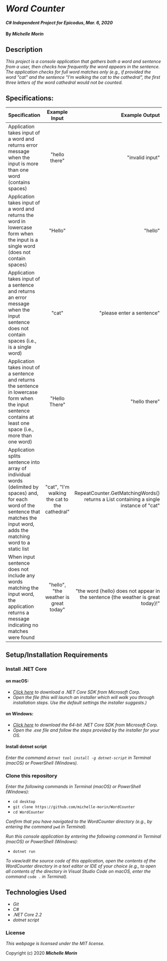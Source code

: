 # _Word Counter_

#### _C# Independent Project for Epicodus_, _Mar. 6, 2020_

#### By _**Michelle Morin**_

## Description

_This project is a console application that gathers both a word and sentence from a user, then checks how frequently the word appears in the sentence. The application checks for full word matches only (e.g., if provided the word "cat" and the sentence "I'm walking the cat to the cathedral", the first three letters of the word cathedral would not be counted._ 

## Specifications:

| Specification | Example Input | Example Output |
| ------------- |:-------------:| -------------------:|
| Application takes input of a word and returns error message when the input is more than one word (contains spaces) | "hello there" | "invalid input" |
| Application takes input of a word and returns the word in lowercase form when the input is a single word (does not contain spaces) | "Hello" | "hello" |
| Application takes input of a sentence and returns an error message when the input sentence does not contain spaces (i.e., is a single word) | "cat" | "please enter a sentence" |
| Application takes inout of a sentence and returns the sentence in lowercase form when the input sentence contains at least one space (i.e., more than one word) | "Hello There" | "hello there" |
| Application splits sentence into array of individual words (delimited by spaces) and, for each word of the sentence that matches the input word, adds the matching word to a static list | "cat", "I'm walking the cat to the cathedral" | RepeatCounter.GetMatchingWords() returns a List<string> containing a single instance of "cat" |
| When input sentence does not include any words matching the input word, the application returns a message indicating no matches were found | "hello", "the weather is great today" | "the word {hello} does not appear in the sentence {the weather is great today}!" |

## Setup/Installation Requirements

### Install .NET Core

#### on macOS:
* _[Click here](https://dotnet.microsoft.com/download/thank-you/dotnet-sdk-2.2.106-macos-x64-installer) to download a .NET Core SDK from Microsoft Corp._
* _Open the file (this will launch an installer which will walk you through installation steps. Use the default settings the installer suggests.)_

#### on Windows:
* _[Click here](https://dotnet.microsoft.com/download/thank-you/dotnet-sdk-2.2.203-windows-x64-installer) to download the 64-bit .NET Core SDK from Microsoft Corp._
* _Open the .exe file and follow the steps provided by the installer for your OS._

#### Install dotnet script
_Enter the command ``dotnet tool install -g dotnet-script`` in Terminal (macOS) or PowerShell (Windows)._

### Clone this repository

_Enter the following commands in Terminal (macOS) or PowerShell (Windows):_
* ``cd desktop``
* ``git clone https://github.com/michelle-morin/WordCounter``
* ``cd WordCounter``

_Confirm that you have navigated to the WordCounter directory (e.g., by entering the command_ ``pwd`` _in Terminal)._

_Run this console application by entering the following command in Terminal (macOS) or PowerShell (Windows):_
* ``dotnet run``

_To view/edit the source code of this application, open the contents of the WordCounter directory in a text editor or IDE of your choice (e.g., to open all contents of the directory in Visual Studio Code on macOS, enter the command_ ``code .`` _in Terminal)._

## Technologies Used
* _Git_
* _C#_
* _.NET Core 2.2_
* _dotnet script_

### License

*This webpage is licensed under the MIT license.*

Copyright (c) 2020 **_Michelle Morin_**